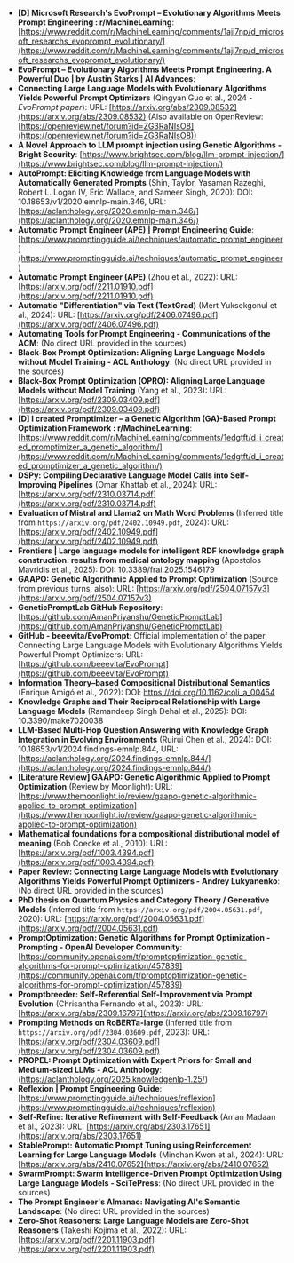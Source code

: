 *   **[D] Microsoft Research's EvoPrompt – Evolutionary Algorithms Meets Prompt Engineering : r/MachineLearning**: [https://www.reddit.com/r/MachineLearning/comments/1aji7np/d_microsoft_researchs_evoprompt_evolutionary/](https://www.reddit.com/r/MachineLearning/comments/1aji7np/d_microsoft_researchs_evoprompt_evolutionary/)
*   **EvoPrompt – Evolutionary Algorithms Meets Prompt Engineering. A Powerful Duo | by Austin Starks | AI Advances**:
*   **Connecting Large Language Models with Evolutionary Algorithms Yields Powerful Prompt Optimizers** (Qingyan Guo et al., 2024 - *EvoPrompt paper*): URL: [https://arxiv.org/abs/2309.08532](https://arxiv.org/abs/2309.08532) (Also available on OpenReview: [https://openreview.net/forum?id=ZG3RaNIsO8](https://openreview.net/forum?id=ZG3RaNIsO8))
*   **A Novel Approach to LLM prompt injection using Genetic Algorithms - Bright Security**: [https://www.brightsec.com/blog/llm-prompt-injection/](https://www.brightsec.com/blog/llm-prompt-injection/)
*   **AutoPrompt: Eliciting Knowledge from Language Models with Automatically Generated Prompts** (Shin, Taylor, Yasaman Razeghi, Robert L. Logan IV, Eric Wallace, and Sameer Singh, 2020): DOI: 10.18653/v1/2020.emnlp-main.346, URL: [https://aclanthology.org/2020.emnlp-main.346/](https://aclanthology.org/2020.emnlp-main.346/)
*   **Automatic Prompt Engineer (APE) | Prompt Engineering Guide**: [https://www.promptingguide.ai/techniques/automatic_prompt_engineer](https://www.promptingguide.ai/techniques/automatic_prompt_engineer)
*   **Automatic Prompt Engineer (APE)** (Zhou et al., 2022): URL: [https://arxiv.org/pdf/2211.01910.pdf](https://arxiv.org/pdf/2211.01910.pdf)
*   **Automatic "Differentiation" via Text (TextGrad)** (Mert Yuksekgonul et al., 2024): URL: [https://arxiv.org/pdf/2406.07496.pdf](https://arxiv.org/pdf/2406.07496.pdf)
*   **Automating Tools for Prompt Engineering - Communications of the ACM**: (No direct URL provided in the sources)
*   **Black-Box Prompt Optimization: Aligning Large Language Models without Model Training - ACL Anthology**: (No direct URL provided in the sources)
*   **Black-Box Prompt Optimization (OPRO): Aligning Large Language Models without Model Training** (Yang et al., 2023): URL: [https://arxiv.org/pdf/2309.03409.pdf](https://arxiv.org/pdf/2309.03409.pdf)
*   **[D] I created Promptimizer – a Genetic Algorithm (GA)-Based Prompt Optimization Framework : r/MachineLearning**: [https://www.reddit.com/r/MachineLearning/comments/1edgtft/d_i_created_promptimizer_a_genetic_algorithm/](https://www.reddit.com/r/MachineLearning/comments/1edgtft/d_i_created_promptimizer_a_genetic_algorithm/)
*   **DSPy: Compiling Declarative Language Model Calls into Self-Improving Pipelines** (Omar Khattab et al., 2024): URL: [https://arxiv.org/pdf/2310.03714.pdf](https://arxiv.org/pdf/2310.03714.pdf)
*   **Evaluation of Mistral and Llama2 on Math Word Problems** (Inferred title from `https://arxiv.org/pdf/2402.10949.pdf`, 2024): URL: [https://arxiv.org/pdf/2402.10949.pdf](https://arxiv.org/pdf/2402.10949.pdf)
*   **Frontiers | Large language models for intelligent RDF knowledge graph construction: results from medical ontology mapping** (Apostolos Mavridis et al., 2025): DOI: 10.3389/frai.2025.1546179
*   **GAAPO: Genetic Algorithmic Applied to Prompt Optimization** (Source from previous turns, also): URL: [https://arxiv.org/pdf/2504.07157v3](https://arxiv.org/pdf/2504.07157v3)
*   **GeneticPromptLab GitHub Repository**: [https://github.com/AmanPriyanshu/GeneticPromptLab](https://github.com/AmanPriyanshu/GeneticPromptLab)
*   **GitHub - beeevita/EvoPrompt**: Official implementation of the paper Connecting Large Language Models with Evolutionary Algorithms Yields Powerful Prompt Optimizers: URL: [https://github.com/beeevita/EvoPrompt](https://github.com/beeevita/EvoPrompt)
*   **Information Theory–based Compositional Distributional Semantics** (Enrique Amigó et al., 2022): DOI: https://doi.org/10.1162/coli_a_00454
*   **Knowledge Graphs and Their Reciprocal Relationship with Large Language Models** (Ramandeep Singh Dehal et al., 2025): DOI: 10.3390/make7020038
*   **LLM-Based Multi-Hop Question Answering with Knowledge Graph Integration in Evolving Environments** (Ruirui Chen et al., 2024): DOI: 10.18653/v1/2024.findings-emnlp.844, URL: [https://aclanthology.org/2024.findings-emnlp.844/](https://aclanthology.org/2024.findings-emnlp.844/)
*   **[Literature Review] GAAPO: Genetic Algorithmic Applied to Prompt Optimization** (Review by Moonlight): URL: [https://www.themoonlight.io/review/gaapo-genetic-algorithmic-applied-to-prompt-optimization](https://www.themoonlight.io/review/gaapo-genetic-algorithmic-applied-to-prompt-optimization)
*   **Mathematical foundations for a compositional distributional model of meaning** (Bob Coecke et al., 2010): URL: [https://arxiv.org/pdf/1003.4394.pdf](https://arxiv.org/pdf/1003.4394.pdf)
*   **Paper Review: Connecting Large Language Models with Evolutionary Algorithms Yields Powerful Prompt Optimizers - Andrey Lukyanenko**: (No direct URL provided in the sources)
*   **PhD thesis on Quantum Physics and Category Theory / Generative Models** (Inferred title from `https://arxiv.org/pdf/2004.05631.pdf`, 2020): URL: [https://arxiv.org/pdf/2004.05631.pdf](https://arxiv.org/pdf/2004.05631.pdf)
*   **PromptOptimization: Genetic Algorithms for Prompt Optimization - Prompting - OpenAI Developer Community**: [https://community.openai.com/t/promptoptimization-genetic-algorithms-for-prompt-optimization/457839](https://community.openai.com/t/promptoptimization-genetic-algorithms-for-prompt-optimization/457839)
*   **Promptbreeder: Self-Referential Self-Improvement via Prompt Evolution** (Chrisantha Fernando et al., 2023): URL: [https://arxiv.org/abs/2309.16797](https://arxiv.org/abs/2309.16797)
*   **Prompting Methods on RoBERTa-large** (Inferred title from `https://arxiv.org/pdf/2304.03609.pdf`, 2023): URL: [https://arxiv.org/pdf/2304.03609.pdf](https://arxiv.org/pdf/2304.03609.pdf)
*   **PROPEL: Prompt Optimization with Expert Priors for Small and Medium-sized LLMs - ACL Anthology**: (https://aclanthology.org/2025.knowledgenlp-1.25/)
*   **Reflexion | Prompt Engineering Guide**: [https://www.promptingguide.ai/techniques/reflexion](https://www.promptingguide.ai/techniques/reflexion)
*   **Self-Refine: Iterative Refinement with Self-Feedback** (Aman Madaan et al., 2023): URL: [https://arxiv.org/abs/2303.17651](https://arxiv.org/abs/2303.17651)
*   **StablePrompt: Automatic Prompt Tuning using Reinforcement Learning for Large Language Models** (Minchan Kwon et al., 2024): URL: [https://arxiv.org/abs/2410.07652](https://arxiv.org/abs/2410.07652)
*   **SwarmPrompt: Swarm Intelligence-Driven Prompt Optimization Using Large Language Models - SciTePress**: (No direct URL provided in the sources)
*   **The Prompt Engineer's Almanac: Navigating AI's Semantic Landscape**: (No direct URL provided in the sources)
*   **Zero-Shot Reasoners: Large Language Models are Zero-Shot Reasoners** (Takeshi Kojima et al., 2022): URL: [https://arxiv.org/pdf/2201.11903.pdf](https://arxiv.org/pdf/2201.11903.pdf)

[1]: https://arxiv.org/abs/2201.11903 "[2201.11903] Chain-of-Thought Prompting Elicits Reasoning in Large Language Models"
[2]: https://arxiv.org/abs/2309.03409 "[2309.03409] Large Language Models as Optimizers"
[3]: https://arxiv.org/abs/2310.03714 "[2310.03714] DSPy: Compiling Declarative Language Model Calls into Self-Improving Pipelines"
[4]: https://arxiv.org/abs/2406.07496 "[2406.07496] TextGrad: Automatic \"Differentiation\" via Text"
[5]: https://arxiv.org/abs/2402.10949 "[2402.10949] The Unreasonable Effectiveness of Eccentric Automatic Prompts"
[6]: https://arxiv.org/abs/2211.01910 "[2211.01910] Large Language Models Are Human-Level Prompt Engineers"
[7]: https://arxiv.org/abs/2304.03609 "[2304.03609] Revisiting Automated Prompting: Are We Actually Doing Better?"

[8]: https://aclanthology.org/2025.knowledgenlp-1.25/ "PROPEL: Prompt Optimization with Expert Priors for Small and Medium-sized LLMs - ACL Anthology"
[9]: https://dl.acm.org/toc/cacm/2025/68/5?utm_source=chatgpt.com "CACM: Vol 68, No 5 - ACM Digital Library"
[10]: https://aclanthology.org/2024.acl-long.176/ "Black-Box Prompt Optimization: Aligning Large Language Models without Model Training - ACL Anthology"

[11]: https://dl.acm.org/doi/pdf/10.1145/3638529.3654049 "Exploring the Prompt Space of Large Language Models through Evolutionary Sampling"
